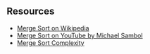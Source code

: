## Resources
- [Merge Sort on Wikipedia](https://en.wikipedia.org/wiki/Merge_sort)
- [Merge Sort on YouTube by Michael Sambol](https://www.youtube.com/watch?v=4VqmGXwpLqc)
- [Merge Sort Complexity](https://www.bigocheatsheet.com)